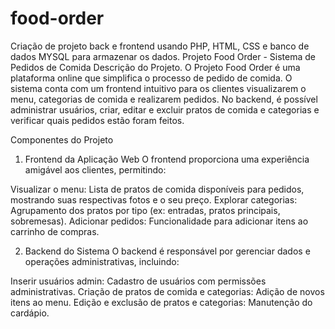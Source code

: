 # food-order
 Criação de projeto back e frontend usando PHP, HTML, CSS e banco de dados MYSQL para armazenar os dados.
Projeto Food Order - Sistema de Pedidos de Comida
Descrição do Projeto.
O Projeto Food Order é uma plataforma online que simplifica o processo de pedido de comida. O sistema conta com um frontend intuitivo para os clientes visualizarem o menu, categorias de comida e realizarem pedidos. No backend, é possível administrar usuários, criar, editar e excluir pratos de comida e categorias e verificar quais pedidos estão foram feitos.

Componentes do Projeto
1. Frontend da Aplicação Web
O frontend proporciona uma experiência amigável aos clientes, permitindo:

Visualizar o menu: Lista de pratos de comida disponíveis para pedidos, mostrando suas respectivas fotos e o seu preço.
Explorar categorias: Agrupamento dos pratos por tipo (ex: entradas, pratos principais, sobremesas).
Adicionar pedidos: Funcionalidade para adicionar itens ao carrinho de compras.

2. Backend do Sistema
O backend é responsável por gerenciar dados e operações administrativas, incluindo:

Inserir usuários admin: Cadastro de usuários com permissões administrativas.
Criação de pratos de comida e categorias: Adição de novos itens ao menu.
Edição e exclusão de pratos e categorias: Manutenção do cardápio.
